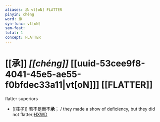 ```yaml
---
aliases: 承 vt[oN] FLATTER
pinyin: chéng
word: 承
syn-func: vt[oN]
sem-feat: 
total: 1
concept: FLATTER 
---
```

# [[承]] *[[chéng]]*  [[uuid-53cee9f8-4041-45e5-ae55-f0bfdec33a11|vt[oN]]] [[FLATTER]]
flatter superiors
 - [[莊子]] 若不足而不**承**；
                     / they made a show of deficiency, but they did not flatter;[HXWD](https://hxwd.org/textview.html?location=KR5c0126_tls_006-3a.4)